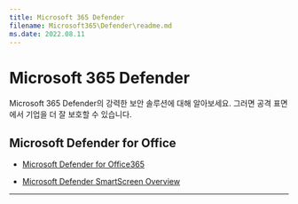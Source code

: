 ```yaml
---
title: Microsoft 365 Defender
filename: Microsoft365\Defender\readme.md
ms.date: 2022.08.11
---
```


# Microsoft 365 Defender

Microsoft 365 Defender의 강력한 보안 솔루션에 대해 알아보세요. 그러면 공격 표면에서 기업을 더 잘 보호할 수 있습니다.

## Microsoft Defender for Office

- [Microsoft Defender for Office365](Microsoft-Defender-for-Office365)

- [Microsoft Defender SmartScreen Overview](Microsoft-Defender-SmartScreen-Overview)

---
